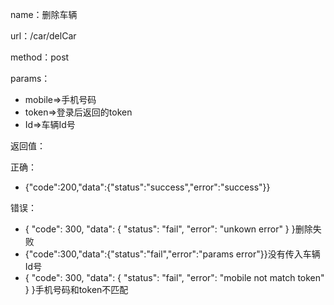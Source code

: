name：删除车辆

url：/car/delCar

method：post

params：

* mobile=&gt;手机号码
* token=&gt;登录后返回的token
* Id=&gt;车辆Id号

返回值：

正确：

* {"code":200,"data":{"status":"success","error":"success"}}

错误：

* { "code": 300, "data": { "status": "fail", "error": "unkown error" } }删除失败
* {"code":300,"data":{"status":"fail","error":"params error"}}没有传入车辆Id号
* { "code": 300, "data": { "status": "fail", "error": "mobile not match token" } }手机号码和token不匹配



